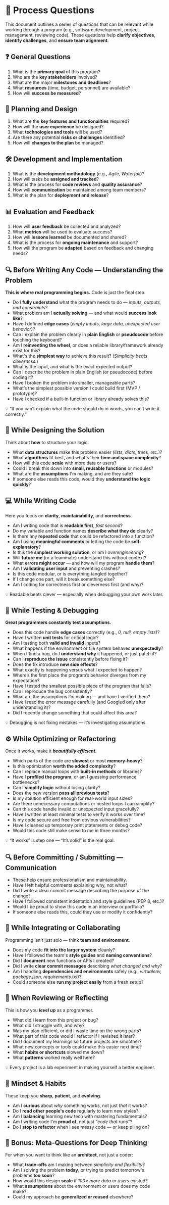 # 📝 Process Questions

This document outlines a series of questions that can be relevant while working through a program (e.g., software development, project management, reviewing code). These questions help **clarify objectives**, **identify challenges**, and **ensure team alignment**.

## ❓ General Questions

1. What is the **primary goal** of this program?
2. Who are the **key stakeholders** involved?
3. What are the major **milestones and deadlines**?
4. What **resources** (time, budget, personnel) are available?
5. How will **success be measured**?

## 🧩 Planning and Design

1. What are the **key features and functionalities** required?
2. How will the **user experience** be designed?
3. What **technologies and tools** will be used?
4. Are there any potential **risks or challenges** identified?
5. How will **changes to the plan** be managed?

## 🛠️ Development and Implementation

1. What is the **development methodology** (e.g., *Agile, Waterfall*)?
2. How will tasks be **assigned and tracked**?
3. What is the process for **code reviews** and **quality assurance**?
4. How will **communication** be maintained among team members?
5. What is the plan for **deployment and release**?

## 📊 Evaluation and Feedback

1. How will **user feedback** be collected and analyzed?
2. What **metrics** will be used to evaluate success?
3. How will **lessons learned** be documented and shared?
4. What is the process for **ongoing maintenance** and support?
5. How will the program be **adapted** based on feedback and changing needs?

## 🔍 Before Writing Any Code — Understanding the Problem

**This is where real programming begins.** Code is just the final step.

- Do I **fully understand** what the program needs to do — *inputs, outputs, and constraints*?
- What problem am I **actually solving** — and what would **success look like**?
- Have I defined **edge cases** (*empty inputs, large data, unexpected user behavior*)?
- Can I explain the problem clearly in **plain English** or **pseudocode** before touching the keyboard?
- Am I **reinventing the wheel**, or does a reliable library/framework already exist for this?
- What's the **simplest way** to achieve this result? (*Simplicity beats cleverness.*)
- What is the input, and what is the exact expected output?
- Can I describe the problem in plain English (or pseudocode) before coding it?
- Have I broken the problem into smaller, manageable parts?
- What’s the simplest possible version I could build first (MVP / prototype)?
- Have I checked if a built-in function or library already solves this?

💡 “If you can’t explain what the code should do in words, you can’t write it correctly.”

## 🧠 While Designing the Solution

Think about **how** to structure your logic.

- What **data structures** make this problem easier (*lists, dicts, trees, etc.*)?
- What **algorithms** fit best, and what's their **time and space complexity**?
- How will this code **scale** with more data or users?
- Could I break this down into **small, reusable functions** or modules?
- What are the **assumptions** I'm making, and are they safe?
- If someone else reads this code, would they **understand the logic quickly**?

## 💻 While Writing Code

Here you focus on **clarity**, **maintainability**, and **correctness**.

- Am I writing code that is **readable first**, *fast second*?
- Do my variable and function names **describe what they do** clearly?
- Is there any **repeated code** that could be refactored into a function?
- Am I using **meaningful comments** or letting the code be **self-explanatory**?
- Is this the **simplest working solution**, or am I *overengineering*?
- Will **future me** (or a teammate) understand this without context?
- What **errors might occur** — and how will my program **handle them**?
- Am I **validating user input** and preventing crashes?
- Is this code modular, or is everything tangled together?
- If I change one part, will it break something else?
- Am I coding for correctness first or cleverness first (and why)?

💡 Readable beats clever — especially when debugging your own work later.

## 🧪 While Testing & Debugging

**Great programmers constantly test assumptions.**

- Does this code handle **edge cases** correctly (e.g., *0, null, empty lists*)?
- Have I written **unit tests** for critical logic?
- Am I testing both **valid and invalid** inputs?
- What happens if the environment or file system behaves **unexpectedly**?
- When I find a bug, do I **understand why** it happened, or just patch it?
- Can I **reproduce the issue** consistently before fixing it?
- Does the fix introduce **new side effects**?
- What exactly is happening versus what I expected to happen?
- Where’s the first place the program’s behavior diverges from my expectation?
- Have I tested the smallest possible piece of the program that fails?
- Can I reproduce the bug consistently?
- What are the assumptions I’m making — and have I verified them?
- Have I read the error message carefully (and Googled only after understanding it)?
- Did I recently change something that could affect this area?

💡 Debugging is not fixing mistakes — it’s investigating assumptions.

## ⚙️ While Optimizing or Refactoring

Once it works, make it ***beautifully efficient.***

- Which parts of the code are **slowest** or most **memory-heavy**?
- Is this optimization **worth the added complexity**?
- Can I replace manual loops with **built-in methods** or libraries?
- Have I **profiled the program**, or am I *guessing* performance bottlenecks?
- Can I **simplify logic** without losing clarity?
- Does the new version **pass all previous tests**?
- Is my solution efficient enough for real-world input sizes?
- Are there unnecessary computations or nested loops I can simplify?
- Can this code handle invalid or unexpected input gracefully?
- Have I written at least minimal tests to verify it works over time?
- Is my code secure and free from obvious vulnerabilities?
- Have I cleaned up temporary print statements or debug code?
- Would this code still make sense to me in three months?

💡 “It works” is step one — “It’s solid” is the real goal.

## 🔍 Before Committing / Submitting — Communication

- These help ensure professionalism and maintainability.
- Have I left helpful comments explaining why, not what?
- Did I write a clear commit message describing the purpose of the change?
- Have I followed consistent indentation and style guidelines (PEP 8, etc.)?
- Would I be proud to show this code in an interview or portfolio?
- If someone else reads this, could they use or modify it confidently?

## 🤝 While Integrating or Collaborating

Programming isn't just solo — think **team and environment**.

- Does my code **fit into the larger system** cleanly?
- Have I followed the team's **style guides** and **naming conventions**?
- Did I **document** new functions or APIs I created?
- Did I write **clear commit messages** describing *what changed and why*?
- Am I handling **dependencies and environments** safely (e.g., *virtualenv, package.json, requirements.txt*)?
- Could someone else **run my project easily** from a fresh setup?

## 🔎 When Reviewing or Reflecting

This is how you ***level up*** as a programmer.

- What did I learn from this project or bug?
- What did I struggle with, and why?
- Was my plan efficient, or did I waste time on the wrong parts?
- What part of this code would I refactor if I revisited it later?
- Did I document my learnings so future projects are smoother?
- What new concepts or tools could make this easier next time?
- What **habits or shortcuts** slowed me down?
- What **patterns** worked really well here?

💡 Every project is a lab experiment in making yourself a better engineer.

## 🧘 Mindset & Habits

These keep you **sharp**, **patient**, and **evolving**.

- Am I **curious** about *why* something works, not just *that* it works?
- Do I **read other people's code** regularly to learn new styles?
- Am I **balancing** learning new tech with mastering fundamentals?
- Am I writing code I'm **proud of**, not just *"code that runs"*?
- Do I **stop to refactor** when I see messy code — or keep piling on?

## 🧭 Bonus: Meta-Questions for Deep Thinking

For when you want to think like an **architect**, not just a coder:

- What **trade-offs** am I making between *simplicity and flexibility*?
- Am I solving the problem **today**, or trying to predict tomorrow's problems **too soon**?
- How would this design **scale** if *100× more data or users* existed?
- What **assumptions** about the environment or users does my code make?
- Could my approach be **generalized or reused** elsewhere?
